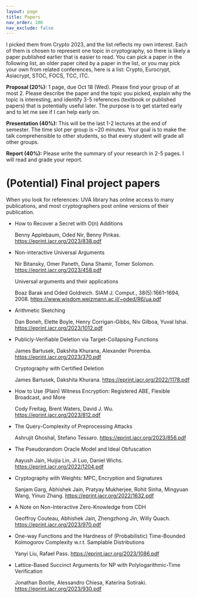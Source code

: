 ```yaml
---
layout: page
title: Papers
nav_order: 100
nav_exclude: false
---
```


I picked them from Crypto 2023, and the list reflects my own interest.
Each of them is chosen to represent one topic in cryptography, 
so there is likely a paper published earlier that is easier to read.
You can pick a paper in the following list, an older paper cited by a paper in the list,
or you may pick your own from related conferences,
here is a list: Crypto, Eurocrypt, Asiacrypt, STOC, FOCS, TCC, ITC.

**Proposal (20%):** 1 page, due Oct 18 (Wed). 
Please find your group of at most 2.
Please describe the paper and the topic you picked, explain why the topic is interesting,
and identify 3-5 references (textbook or published papers) that is potentially useful later.
The purpose is to get started early and to let me see if I can help early on.

**Presentation (40%):**
This will be the last 1-2 lectures at the end of semester.
The time slot per group is ~20 minutes.
Your goal is to make the talk comprehensible to other students, 
so that every student will grade all other groups.

**Report (40%):**
Please write the summary of your research in 2-5 pages.
I will read and grade your report. 

(Potential) Final project papers
==============================

When you look for references:
UVA library has online access to many publications, 
and most cryptographers post online versions of their publication.

- How to Recover a Secret with O(n) Additions
  
  Benny Applebaum, Oded Nir, Benny Pinkas.
  https://eprint.iacr.org/2023/838.pdf

- Non-interactive Universal Arguments
  
  Nir Bitansky, Omer Paneth, Dana Shamir, Tomer Solomon.
  https://eprint.iacr.org/2023/458.pdf

  Universal arguments and their applications

  Boaz Barak and Oded Goldreich. SIAM J. Comput., 38(5):1661–1694, 2008.
  https://www.wisdom.weizmann.ac.il/~oded/R6/ua.pdf

- Arithmetic Sketching
  
  Dan Boneh, Elette Boyle, Henry Corrigan-Gibbs, Niv Gilboa, Yuval Ishai.
  https://eprint.iacr.org/2023/1012.pdf

- Publicly-Verifiable Deletion via Target-Collapsing Functions
  
  James Bartusek, Dakshita Khurana, Alexander Poremba.
  https://eprint.iacr.org/2023/370.pdf
  
  Cryptography with Certified Deletion
  
  James Bartusek, Dakshita Khurana.
  https://eprint.iacr.org/2022/1178.pdf

- How to Use (Plain) Witness Encryption: Registered ABE, Flexible Broadcast, and More
  
  Cody Freitag, Brent Waters, David J. Wu.
  https://eprint.iacr.org/2023/812.pdf

- The Query-Complexity of Preprocessing Attacks
  
  Ashrujit Ghoshal, Stefano Tessaro. 
  https://eprint.iacr.org/2023/856.pdf

- The Pseudorandom Oracle Model and Ideal Obfuscation
  
  Aayush Jain, Huijia Lin, Ji Luo, Daniel Wichs. 
  https://eprint.iacr.org/2022/1204.pdf

- Cryptography with Weights: MPC, Encryption and Signatures
  
  Sanjam Garg, Abhishek Jain, Pratyay Mukherjee, Rohit Sinha, Mingyuan Wang, Yinuo Zhang. 
  https://eprint.iacr.org/2022/1632.pdf

- A Note on Non-Interactive Zero-Knowledge from CDH
  
  Geoffroy Couteau, Abhishek Jain, Zhengzhong Jin, Willy Quach. 
  https://eprint.iacr.org/2023/970.pdf

- One-way Functions and the Hardness of (Probabilistic) Time-Bounded Kolmogorov Complexity w.r.t. Samplable Distributions
  
  Yanyi Liu, Rafael Pass. 
  https://eprint.iacr.org/2023/1086.pdf

- Lattice-Based Succinct Arguments for NP with Polylogarithmic-Time Verification
  
  Jonathan Bootle, Alessandro Chiesa, Katerina Sotiraki. 
  https://eprint.iacr.org/2023/930.pdf
